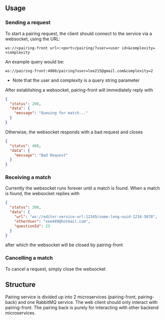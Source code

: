 ## Usage

### Sending a request

To start a pairing request, the client should connect to the service via a websocket, using the URL:

`ws://<pairing-front url>:<port>/pairing/?user=<user id>&complexity=<complexity`

An example query would be:

`ws://pairing-front:4000/pairing?user=lee215@gmail.com&complexity=2`

- Note that the user and complexity is a query string parameter

After establishing a websocket, pairing-front will immediately reply with

```json
{
  "status": 200,
  "data": {
    "message": "Queuing for match..."
  }
}
```

Otherwise, the websocket responds with a bad request and closes

```json
{
  "status": 400,
  "data": {
    "message": "Bad Request"
  }
}
```

### Receiving a match

Currently the websocket runs forever until a match is found. When a match is found,
the websocket replies with

```json
{
  "status": 200,
  "data": {
    "url": "ws://editor-service-url:12345/some-long-uuid-1234-5678",
    "otherUser": "vee489@hotmail.com",
    "questionId": 23
  }
}
```

after which the websocket will be closed by pairing-front

### Cancelling a match

To cancel a request, simply close the websocket

## Structure

Pairing service is divided up into 2 microservices (pairing-front, pairing-back) and one RabbitMQ service. The web client should only interact with pairing-front. The pairing back is purely for interacting with other backend microservices.
